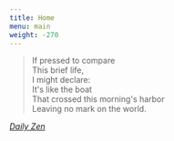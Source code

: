 ```yaml
---
title: Home
menu: main
weight: -270
---
```



> If pressed to compare  
  This brief life,  
  I might declare:  
  It's like the boat  
  That crossed this morning's harbor  
  Leaving no mark on the world.  
  
 _[Daily Zen](https://www.dailyzen.com/)_
  



  
  
